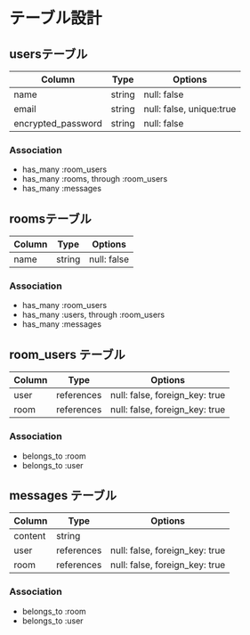 # テーブル設計

## usersテーブル

| Column             |Type    | Options     |
|--------------------|--------|-------------|
| name               | string | null: false |
| email              | string | null: false, unique:true |
| encrypted_password | string | null: false |

### Association

- has_many :room_users
- has_many :rooms, through :room_users
- has_many :messages

## roomsテーブル
| Column |Type    | Options     |
|--------|--------|-------------|
| name   | string | null: false |

### Association
- has_many :room_users
- has_many :users, through :room_users
- has_many :messages

## room_users テーブル
| Column |Type        | Options     |
|--------|------------|-------------|
| user   | references | null: false, foreign_key: true |
| room   | references | null: false, foreign_key: true |

### Association
- belongs_to :room
- belongs_to :user

## messages テーブル

| Column |Type        | Options     |
|--------|------------|-------------|
|content | string     |                                |
| user   | references | null: false, foreign_key: true |
| room   | references | null: false, foreign_key: true |

### Association
- belongs_to :room
- belongs_to :user
